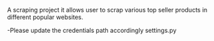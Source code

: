 A scraping project it allows user to scrap various top seller products in different popular websites.

-Please update the credentials path accordingly settings.py
